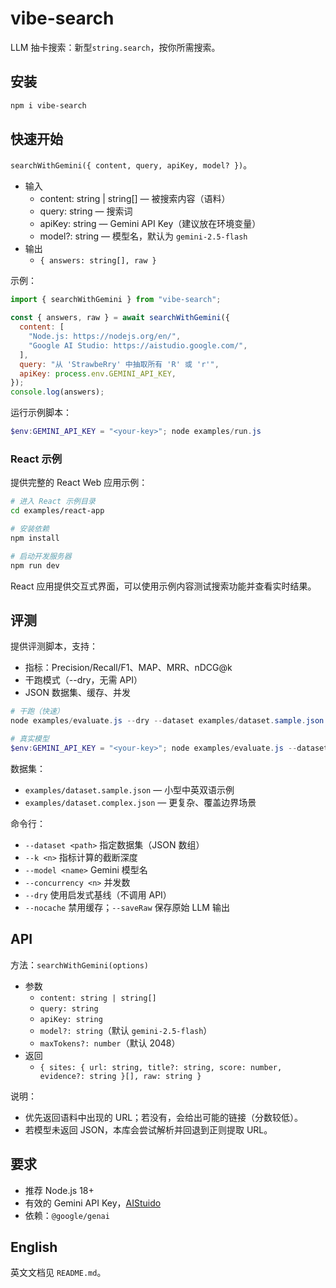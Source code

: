 # vibe-search

LLM 抽卡搜索：新型`string.search`，按你所需搜索。

## 安装

```bash
npm i vibe-search
```

## 快速开始

`searchWithGemini({ content, query, apiKey, model? })`。

- 输入
  - content: string | string[] — 被搜索内容（语料）
  - query: string — 搜索词
  - apiKey: string — Gemini API Key（建议放在环境变量）
  - model?: string — 模型名，默认为 `gemini-2.5-flash`
- 输出
  - `{ answers: string[], raw }`

示例：

```js
import { searchWithGemini } from "vibe-search";

const { answers, raw } = await searchWithGemini({
  content: [
    "Node.js: https://nodejs.org/en/",
    "Google AI Studio: https://aistudio.google.com/",
  ],
  query: "从 'StrawbeRry' 中抽取所有 'R' 或 'r'",
  apiKey: process.env.GEMINI_API_KEY,
});
console.log(answers);
```

运行示例脚本：

```powershell
$env:GEMINI_API_KEY = "<your-key>"; node examples/run.js
```

### React 示例

提供完整的 React Web 应用示例：

```bash
# 进入 React 示例目录
cd examples/react-app

# 安装依赖
npm install

# 启动开发服务器
npm run dev
```

React 应用提供交互式界面，可以使用示例内容测试搜索功能并查看实时结果。

## 评测

提供评测脚本，支持：
- 指标：Precision/Recall/F1、MAP、MRR、nDCG@k
- 干跑模式（--dry，无需 API）
- JSON 数据集、缓存、并发

```powershell
# 干跑（快速）
node examples/evaluate.js --dry --dataset examples/dataset.sample.json --k 5 --concurrency 2

# 真实模型
$env:GEMINI_API_KEY = "<your-key>"; node examples/evaluate.js --dataset examples/dataset.sample.json --k 5 --concurrency 2 --model gemini-2.5-flash
```

数据集：
- `examples/dataset.sample.json` — 小型中英双语示例
- `examples/dataset.complex.json` — 更复杂、覆盖边界场景

命令行：
- `--dataset <path>` 指定数据集（JSON 数组）
- `--k <n>` 指标计算的截断深度
- `--model <name>` Gemini 模型名
- `--concurrency <n>` 并发数
- `--dry` 使用启发式基线（不调用 API）
- `--nocache` 禁用缓存；`--saveRaw` 保存原始 LLM 输出

## API

方法：`searchWithGemini(options)`
- 参数
  - `content: string | string[]`
  - `query: string`
  - `apiKey: string`
  - `model?: string`（默认 `gemini-2.5-flash`）
  - `maxTokens?: number`（默认 2048）
- 返回
  - `{ sites: { url: string, title?: string, score: number, evidence?: string }[], raw: string }`

说明：
- 优先返回语料中出现的 URL；若没有，会给出可能的链接（分数较低）。
- 若模型未返回 JSON，本库会尝试解析并回退到正则提取 URL。

## 要求

- 推荐 Node.js 18+
- 有效的 Gemini API Key，[AIStuido](https://aistudio.google.com/apikey)
- 依赖：`@google/genai`

## English

英文文档见 `README.md`。
